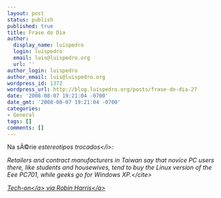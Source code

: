 ```yaml
---
layout: post
status: publish
published: true
title: Frase do Dia
author:
  display_name: luispedro
  login: luispedro
  email: luis@luispedro.org
  url: ''
author_login: luispedro
author_email: luis@luispedro.org
wordpress_id: 1372
wordpress_url: http://blog.luispedro.org/posts/frase-do-dia-27
date: '2008-08-07 19:21:04 -0700'
date_gmt: '2008-08-07 19:21:04 -0700'
categories:
- General
tags: []
comments: []
---
```

<p>Na s&Atilde;&copy;rie <i>estereotipos trocados<&#47;i>:</p>
<p><cite>Retailers and contract manufacturers in Taiwan say that novice PC users there, like students and housewives, tend to buy the Linux version of the Eee PC701, while geeks go for Windows XP.<&#47;cite></p>
<p><a href="http:&#47;&#47;techon.nikkeibp.co.jp&#47;article&#47;HONSHI&#47;20080625&#47;153861&#47;?P=5">Tech-on<&#47;a> via <a href="http:&#47;&#47;blogs.zdnet.com&#47;storage&#47;?p=342">Robin Harris<&#47;a></p>
